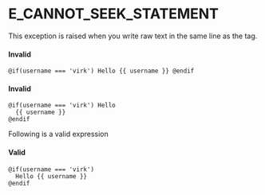 # E_CANNOT_SEEK_STATEMENT

This exception is raised when you write raw text in the same line as the tag.

#### Invalid

```edge
@if(username === 'virk') Hello {{ username }} @endif
```

#### Invalid

```edge
@if(username === 'virk') Hello
  {{ username }}
@endif
```

Following is a valid expression

#### Valid

```edge
@if(username === 'virk')
  Hello {{ username }}
@endif
```
